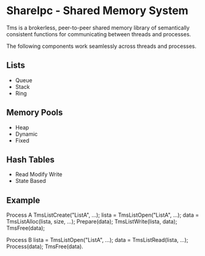 # ShareIpc - Shared Memory System
Tms is a brokerless, peer-to-peer shared memory library of semantically consistent functions for communicating between threads and processes. 

The following components work seamlessly across threads and processes. 

## Lists
  + Queue
  + Stack
  + Ring
  
## Memory Pools
  + Heap 
  + Dynamic
  + Fixed
  
## Hash Tables
  + Read Modify Write
  + State Based
  
## Example
Process A
  TmsListCreate("ListA", ...);
  lista = TmsListOpen("ListA", ...);
  data = TmsListAlloc(lista, size, ...);
  Prepare(data);
  TmsListWrite(lista, data);
  TmsFree(data);

Process B
  lista = TmsListOpen("ListA", ...);
  data = TmsListRead(lista, ...);
  Process(data);
  TmsFree(data).
